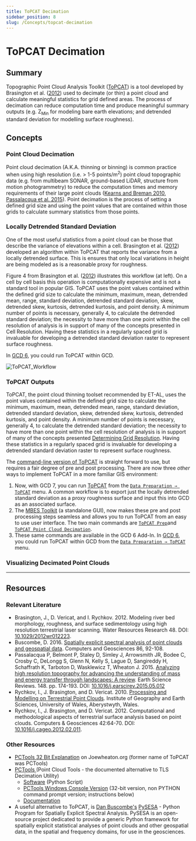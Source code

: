```yaml
---
title: ToPCAT Decimation
sidebar_position: 8
slug: /Concepts/topcat-decimation
---
```

# ToPCAT Decimation

## Summary

Topographic Point Cloud Analysis Toolkit ([ToPCAT](http://tat.riverscapes.net/Help/Data_Preparation/topcat-menu/)) is a tool developed by Brasington et al. ([2012](#Relevant_Literature)) used to decimate (or thin) a point cloud and calculate meaningful statistics for grid defined areas. The process of decimation can reduce computation time and produce meaningful summary outputs (e.g. Z<sub>Min</sub> for modeling bare earth elevations; and detrended standard deviation for modelling surface roughness). 

## Concepts

### Point Cloud Decimation 

Point cloud decimation (A.K.A. thinning or binning) is common practice when using high resolution (i.e. > 1-5 points/m<sup>2</sup>) point cloud topographic data (e.g. from multibeam SONAR, ground-based LiDAR, structure from motion photogrammetry) to reduce the computation times and memory requirements of their large point clouds ([Kearns and Breman 2010](http://sites.google.com/a/joewheaton.org/mbs-gcd/z--old-crap/data-processing/quantifying-uncertainty/using-topcat-topcat-based-utilities#_ENREF_10), [Passalacqua et al. 2015](http://dx.doi.org/10.1016/j.earscirev.2015.05.012)). Point decimation is the process of setting a defined grid size and using the point values that are contained within those grids to calculate summary statistics from those points. 

### Locally Detrended Standard Deviation

One of the most useful statistics from a point cloud can be those that describe the variance of elevations within a cell. Brasington et al. ([2012](#Relevant_Literature)) developed an algorithm within ToPCAT that reports the variance from a locally detrended surface. This is ensures that only local variations in height are being modeled as is a reasonable proxy for roughness. 

Figure 4 from Brasington et al. ([2012](#Relevant_Literature)) illustrates this workflow (at left). On a cell by cell basis this operation is computationally expensive and is not a standard tool in popular GIS. ToPCAT uses the point values contained within the defined grid size to calculate the minimum, maximum, mean, detrended mean, range, standard deviation, detrended standard deviation, skew, detrended skew, kurtosis, detrended kurtosis, and point density. A minimum number of points is necessary, generally 4, to calculate the detrended standard deviation; the necessity to have more than one point within the cell resolution of analysis is in support of many of the concepts presented in Cell Resolution. Having these statistics in a regularly spaced grid is invaluable for developing a detrended standard deviation raster to represent surface roughness.


In [GCD 6](/Download/old_versions.html), you could run ToPCAT within GCD.

![ToPCAT_Workflow](/img/ToPCAT_Workflow.png)

### ToPCAT Outputs

 ToPCAT, the point cloud thinning toolset recommended by ET-AL, uses the point values contained within the defined grid size to calculate the minimum, maximum, mean, detrended mean, range, standard deviation, detrended standard deviation, skew, detrended skew, kurtosis, detrended kurtosis, and point density. A minimum number of points is necessary, generally 4, to calculate the detrended standard deviation; the necessity to have more than one point within the cell resolution of analysis is in support of many of the concepts presented [Determining Grid Resolution](http://sites.google.com/a/joewheaton.org/mbs-gcd/z--old-crap/data-processing/determining-grid-resolution). Having these statistics in a regularly spaced grid is invaluable for developing a detrended standard deviation raster to represent surface roughness.

The [command-line version of ToPCAT](https://code.google.com/archive/p/point-cloud-tools/) is straight forward to use, but requires a fair degree of pre and post processing. There are now three *other* ways to implement ToPCAT in a more familiar GIS environment:
1. Now, with GCD 7, you can run [ToPCAT](http://tat.riverscapes.net/Help/Data_Preparation/topcat-menu/topcat-point-cloud-decimation-tool.html) from the [`Data Preparation → ToPCAT`](http://tat.riverscapes.net/Help/Data_Preparation/topcat-menu/) menu.  A common workflow is to export just the locally detrended standard deviation as a proxy roughness surface and input this into GCD as an associated surface.
2. The [MBES Toolkit](http://sites.google.com/a/joewheaton.org/mbs-gcd/mbes-toolkit-download) (a standalone GUI), now makes these pre and post processing steps seamless and allows you to run ToPCAT from an easy to use user interface. The two main commands are [`ToPCAT Prep`](http://tat.riverscapes.net/Help/Data_Preparation/topcat-menu/topcat-preparation-tool.html)and [`ToPCAT Point Cloud Decimation`](http://tat.riverscapes.net/Help/Data_Preparation/topcat-menu/topcat-point-cloud-decimation-tool.html). 
3. These same commands are available in the GCD 6 Add-In. In [GCD 6](/Download/old_versions.html), you could run ToPCAT within GCD from the [`Data Preparation → ToPCAT`](http://gcd6help.joewheaton.org/gcd-command-reference/data-prep-menu/e-topcat-menu) menu. 

### Visualizing Decimated Point Clouds


<YouTubeEmbed videoId="yxz3NzRwDpA" title="Visualizing Decimated Point Clouds" />

-------

## Resources

### Relevant Literature

- Brasington, J., D. Vericat, and I. Rychkov. 2012. Modeling river bed morphology, roughness, and surface sedimentology using high resolution terrestrial laser scanning. Water Resources Research 48. DOI: [10.1029/2012wr012223](http://dx.doi.org/10.0.4.5/2012wr012223).
- Buscombe, D. 2016. [Spatially explicit spectral analysis of point clouds and geospatial data](https://static1.squarespace.com/static/582b5e07197aeac54fcdd6a8/t/59d92020e45a7c0ce23fb1c9/1507401777289/Buscombe2016_CompGeosciences.pdf). Computers and Geosciences 86, 92-108. 
- Passalacqua P, Belmont P, Staley D, Simley J, Arrowsmith JR, Bodee C, Crosby C, DeLongg S, Glenn N, Kelly S, Lague D, Sangireddy H, Schaffrath K, Tarboton D, Wasklewicz T, Wheaton J. 2015. [Analyzing high resolution topography for advancing the understanding of mass and energy transfer through ](http://www.joewheaton.org/Home/research/goog_1167543503)[landscapes: A review](https://www.researchgate.net/publication/277477904_Analyzing_high_resolution_topography_for_advancing_the_understanding_of_mass_and_energy_transfer_through_landscapes_A_review). Earth Science Reviews. 148. pp. 174-193. DOI: [10.1016/j.earscirev.2015.05.012](http://dx.doi.org/10.1016/j.earscirev.2015.05.012)
- Rychkov, I., J. Brasington, and D. Vericat. 2010. [Processing and Modelling on Terrestrial Point Clouds](http://code.google.com/p/point-cloud-tools/downloads/detail?name=1.5.pdf&can=2&q=). Institute of Geography and Earth Sciences, University of Wales, Aberystwyth, Wales.
- Rychkov, I., J. Brasington, and D. Vericat. 2012. Computational and methodological aspects of terrestrial surface analysis based on point clouds. Computers & Geosciences 42:64-70. DOI: [10.1016/j.cageo.2012.02.011](http://dx.doi.org/10.0.3.248/j.cageo.2012.02.011).

### Other Resources

- [PCTools 32 Bit Explanation](http://www.joewheaton.org/Home/research/unlisted-software/point-cloud-tools) on Joewheaton.org (former name of ToPCAT was PCTools)
- [PCTools ](http://code.google.com/p/point-cloud-tools/)(Point Cloud Tools - the documented alternative to TLS Decimation Utility)
  - [Software](http://code.google.com/p/point-cloud-tools/) (Python Script)
  - [PCTools Windows Console Version](http://www.google.com/url?q=http%3A%2F%2Fwww.gis.usu.edu%2F%257Ejwheaton%2Fet_al%2FWorkshops%2FGCD_IdahoPower%2FPcTools_0.1.2_x32.zip&sa=D&sntz=1&usg=AFrqEzdcM8EKFRdmahx17uA-1Au2wIu40g) (32-bit version, non PYTHON command prompt version; instructions below)
  - [Documentation](http://code.google.com/p/point-cloud-tools/downloads/detail?name=1.5.pdf&can=2&q=)
- A useful alternative to ToPCAT, is [Dan Buscombe's](https://www.danielbuscombe.com/) [PySESA](https://dbuscombe-usgs.github.io/pysesa/) - Python Program for Spatially Explicit Spectral Analysis. PySESA is an open-source project dedicated to provide a generic Python framework for spatially explicit statistical analyses of point clouds and other geospatial data, in the spatial and frequency domains, for use in the geosciences.
